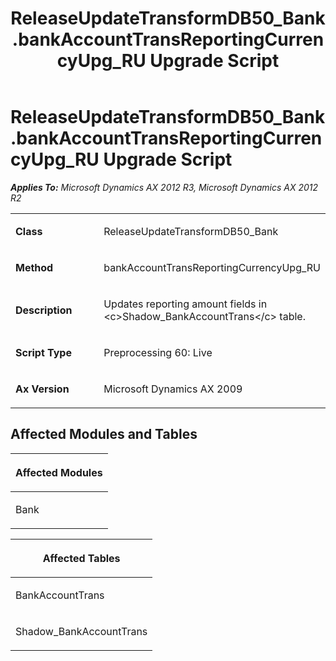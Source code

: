 ﻿---
title: ReleaseUpdateTransformDB50_Bank.bankAccountTransReportingCurrencyUpg_RU Upgrade Script
TOCTitle: ReleaseUpdateTransformDB50_Bank.bankAccountTransReportingCurrencyUpg_RU Upgrade Script
ms:assetid: c47906a7-471a-ac1d-03ae-815d5a727e40
ms:mtpsurl: https://msdn.microsoft.com/en-us/library/JJ686870(v=AX.60)
ms:contentKeyID: 49711067
ms.date: 05/18/2015
mtps_version: v=AX.60
---

# ReleaseUpdateTransformDB50\_Bank.bankAccountTransReportingCurrencyUpg\_RU Upgrade Script 


_**Applies To:** Microsoft Dynamics AX 2012 R3, Microsoft Dynamics AX 2012 R2_

<table>
<colgroup>
<col style="width: 50%" />
<col style="width: 50%" />
</colgroup>
<tbody>
<tr class="odd">
<td><p><strong>Class</strong></p></td>
<td><p>ReleaseUpdateTransformDB50_Bank</p></td>
</tr>
<tr class="even">
<td><p><strong>Method</strong></p></td>
<td><p>bankAccountTransReportingCurrencyUpg_RU</p></td>
</tr>
<tr class="odd">
<td><p><strong>Description</strong></p></td>
<td><p>Updates reporting amount fields in &lt;c&gt;Shadow_BankAccountTrans&lt;/c&gt; table.</p></td>
</tr>
<tr class="even">
<td><p><strong>Script Type</strong></p></td>
<td><p>Preprocessing 60: Live</p></td>
</tr>
<tr class="odd">
<td><p><strong>Ax Version</strong></p></td>
<td><p>Microsoft Dynamics AX 2009</p></td>
</tr>
</tbody>
</table>


## Affected Modules and Tables

<table>
<colgroup>
<col style="width: 100%" />
</colgroup>
<thead>
<tr class="header">
<th><p>Affected Modules</p></th>
</tr>
</thead>
<tbody>
<tr class="odd">
<td><p>Bank</p></td>
</tr>
</tbody>
</table>


<table>
<colgroup>
<col style="width: 100%" />
</colgroup>
<thead>
<tr class="header">
<th><p>Affected Tables</p></th>
</tr>
</thead>
<tbody>
<tr class="odd">
<td><p>BankAccountTrans</p></td>
</tr>
<tr class="even">
<td><p>Shadow_BankAccountTrans</p></td>
</tr>
</tbody>
</table>

  


